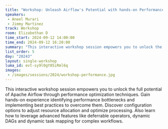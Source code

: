 ```yaml
---
title: "Workshop: Unleash Airflow's Potential with hands-on Performance Optimization"
speakers:
 - Aneel Murari
 - Jimmy Martinez
track: Workshop
room: Elizabethan D
time_start: 2024-09-12 14:00:00
time_end: 2024-09-12 16:20:00
summary: "This interactive workshop session empowers you to unlock the full potential of Airflow through performance optimization techniques."
list_order: 5
day: "20243"
layout: single-workshop
luma_id: evt-sy9l0gY85iRml6q
images:
 - /images/sessions/2024/workshop-performance.jpg 
---
```


This interactive workshop session empowers you to unlock the full potential of Apache Airflow through performance optimization techniques. Gain hands-on experience identifying performance bottlenecks and implementing best practices to overcome them. Discover configuration options to adjust resource allocation and optimize processing. Also learn how to leverage advanced features like deferrable operators, dynamic DAGs and dynamic task mapping for complex workflows.

